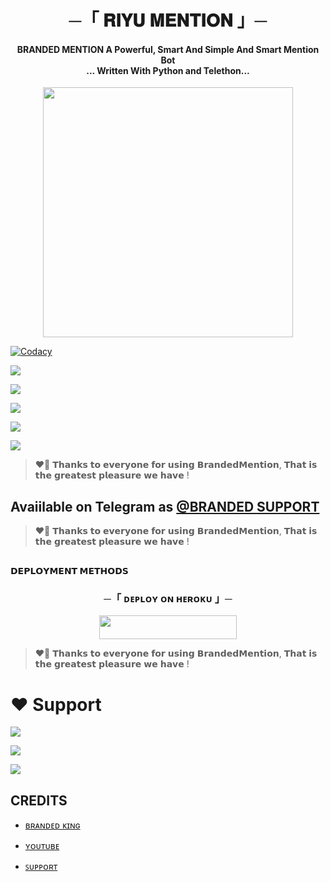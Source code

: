 <h1 align="center"><b> ─「 𝐑𝐈𝐘𝐔 𝐌𝐄𝐍𝐓𝐈𝐎𝐍 」─ </b></h1>

<h4 align="center">BRANDED MENTION A Powerful, Smart And Simple And Smart Mention Bot <br> ... Written With Python and Telethon...</h4>

<p align="center"><a href="https://t.me/BRANDEDKING82"><img src="https://te.legra.ph/file/3b3c01623a1a7b3774571.jpg" width="400"></a></p>

<p align="center">
    
<a href="https://app.codacy.com/manual/WCGKING/BrandedXMention/dashboard"> <img src="https://img.shields.io/codacy/grade/4d58f2a402b54aed8a7d95f7add45a81?color=brightgreen&logo=codacy&logoColor=green&style=for-the-badge" alt="Codacy" /></a>
    
 <a href="https://github.com/WCGKING/BrandedXMention"> <img src="https://img.shields.io/github/repo-size/WCGKING/BrandedXMention?color=orange&logo=github&logoColor=green&style=for-the-badge" /></a>
    
 <a href="https://github.com/WCGKING/BrandedXMention/commits/prince"> <img src="https://img.shields.io/github/last-commit/WCGKING/BrandedXMention?color=brown&logo=github&logoColor=green&style=for-the-badge" /></a>
   
 <a href="https://github.com/WCGKING/BrandrdXMusic/issues"> <img src="https://img.shields.io/github/issues/WCGKING/BrandedXMention?color=blueviolet&logo=github&logoColor=green&style=for-the-badge" /></a>
    
 <a href="https://github.com/WCGKING/BrandedXMention/network/members"> <img src="https://img.shields.io/github/forks/WCGKING/BrandedXMention?color=red&logo=github&logoColor=green&style=for-the-badge" /></a>  
    
<a href="https://pypi.org/project/Telethon/"> <img src="https://img.shields.io/pypi/v/telethon?color=yellow&label=telethon&logo=python&logoColor=green&style=for-the-badge" /></a>
</p>

> ❤️‍🔥 𝗧𝗵𝗮𝗻𝗸𝘀 𝘁𝗼 𝗲𝘃𝗲𝗿𝘆𝗼𝗻𝗲 𝗳𝗼𝗿 𝘂𝘀𝗶𝗻𝗴 𝗕𝗿𝗮𝗻𝗱𝗲𝗱𝗠𝗲𝗻𝘁𝗶𝗼𝗻, 𝗧𝗵𝗮𝘁 𝗶𝘀 𝘁𝗵𝗲 𝗴𝗿𝗲𝗮𝘁𝗲𝘀𝘁 𝗽𝗹𝗲𝗮𝘀𝘂𝗿𝗲 𝘄𝗲 𝗵𝗮𝘃𝗲 ! 

## Avaiilable on Telegram as [@BRANDED SUPPORT](https://t.me/BRANDED_WORLD)

> ❤️‍🔥 𝗧𝗵𝗮𝗻𝗸𝘀 𝘁𝗼 𝗲𝘃𝗲𝗿𝘆𝗼𝗻𝗲 𝗳𝗼𝗿 𝘂𝘀𝗶𝗻𝗴 𝗕𝗿𝗮𝗻𝗱𝗲𝗱𝗠𝗲𝗻𝘁𝗶𝗼𝗻, 𝗧𝗵𝗮𝘁 𝗶𝘀 𝘁𝗵𝗲 𝗴𝗿𝗲𝗮𝘁𝗲𝘀𝘁 𝗽𝗹𝗲𝗮𝘀𝘂𝗿𝗲 𝘄𝗲 𝗵𝗮𝘃𝗲 !

## <p align="center">
 <b>𝗗𝗘𝗣𝗟𝗢𝗬𝗠𝗘𝗡𝗧 𝗠𝗘𝗧𝗛𝗢𝗗𝗦</b>
 </p>

  <h3 align="center">
    ─「 ᴅᴇᴩʟᴏʏ ᴏɴ ʜᴇʀᴏᴋᴜ 」─
  </h3>

<p align="center"><a href="https://dashboard.heroku.com/new?template=https://github.com/wwwlbs22/ARTIST_MENTIONXD_BOT"> <img src="https://img.shields.io/badge/Deploy%20On%20Heroku-black?style=for-the-badge&logo=heroku" width="220" height="38.45"/></a></p>

> ❤️‍🔥 𝗧𝗵𝗮𝗻𝗸𝘀 𝘁𝗼 𝗲𝘃𝗲𝗿𝘆𝗼𝗻𝗲 𝗳𝗼𝗿 𝘂𝘀𝗶𝗻𝗴 𝗕𝗿𝗮𝗻𝗱𝗲𝗱𝗠𝗲𝗻𝘁𝗶𝗼𝗻, 𝗧𝗵𝗮𝘁 𝗶𝘀 𝘁𝗵𝗲 𝗴𝗿𝗲𝗮𝘁𝗲𝘀𝘁 𝗽𝗹𝗲𝗮𝘀𝘂𝗿𝗲 𝘄𝗲 𝗵𝗮𝘃𝗲 !

# ❤️ Support
<a href="https://t.me/BRANDED_WORLD"><img src="https://img.shields.io/badge/Join-Telegram%20Channel-red.svg?logo=Telegram"></a>

<a href="https://t.me/BRANDRD_BOT"><img src="https://img.shields.io/badge/Join-Telegram%20Group-blue.svg?logo=telegram"></a>

<a href="https://t.me/BRANDED_PAID_CC"><img src="https://img.shields.io/badge/Heroku-Me%20Free cc-blue.svg?logo=telegram"></a>


## CREDITS

- [ʙʀᴀɴᴅᴇᴅ ᴋɪɴɢ](https://t.me/BRANDEDKING82)

- [ʏᴏᴜᴛᴜʙᴇ](https://www.youtube.com/TrickyBranded)

- [ꜱᴜᴘᴘᴏʀᴛ](https://t.me/BRANDED_PAID_CC)


